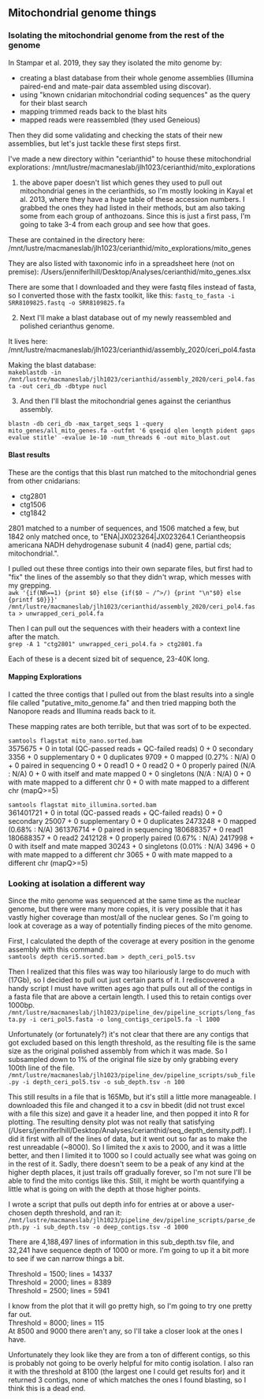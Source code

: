 ## Mitochondrial genome things  

### Isolating the mitochondrial genome from the rest of the genome  

In Stampar et al. 2019, they say they isolated the mito genome by:
- creating a blast database from their whole genome assemblies (Illumina paired-end and mate-pair data assembled using discovar).
- using "known cnidarian mitochondrial coding sequences" as the query for their blast search
- mapping trimmed reads back to the blast hits
- mapped reads were reassembled (they used Geneious)

Then they did some validating and checking the stats of their new assemblies, but let's just tackle these first steps first.  

I've made a new directory within "cerianthid" to house these mitochondrial explorations: /mnt/lustre/macmaneslab/jlh1023/cerianthid/mito_explorations  

1. the above paper doesn't list which genes they used to pull out mitochondrial genes in the cerianthids, so I'm mostly looking in Kayal et al. 2013, where they have a huge table of these accession numbers. I grabbed the ones they had listed in their methods, but am also taking some from each group of anthozoans. Since this is just a first pass, I'm going to take 3-4 from each group and see how that goes.  

These are contained in the directory here: /mnt/lustre/macmaneslab/jlh1023/cerianthid/mito_explorations/mito_genes  

They are also listed with taxonomic info in a spreadsheet here (not on premise): /Users/jenniferlhill/Desktop/Analyses/cerianthid/mito_genes.xlsx  

There are some that I downloaded and they were fastq files instead of fasta, so I converted those with the fastx toolkit, like this:
`fastq_to_fasta -i SRR8109825.fastq -o SRR8109825.fa`  

2. Next I'll make a blast database out of my newly reassembled and polished cerianthus genome.  

It lives here: /mnt/lustre/macmaneslab/jlh1023/cerianthid/assembly_2020/ceri_pol4.fasta

Making the blast database:  
`makeblastdb -in /mnt/lustre/macmaneslab/jlh1023/cerianthid/assembly_2020/ceri_pol4.fasta -out ceri_db -dbtype nucl`  

3. And then I'll blast the mitochondrial genes against the cerianthus assembly.  

`blastn -db ceri_db -max_target_seqs 1 -query mito_genes/all_mito_genes.fa -outfmt '6 qseqid qlen length pident gaps evalue stitle' -evalue 1e-10 -num_threads 6 -out mito_blast.out`  

#### Blast results  

These are the contigs that this blast run matched to the mitochondrial genes from other cnidarians:  
- ctg2801  
- ctg1506  
- ctg1842  

2801 matched to a number of sequences, and 1506 matched a few, but 1842 only matched once, to "ENA|JX023264|JX023264.1 Ceriantheopsis americana NADH dehydrogenase subunit 4 (nad4) gene, partial cds; mitochondrial.".  

I pulled out these three contigs into their own separate files, but first had to "fix" the lines of the assembly so that they didn't wrap, which messes with my grepping.  
`awk '{if(NR==1) {print $0} else {if($0 ~ /^>/) {print "\n"$0} else {printf $0}}}' /mnt/lustre/macmaneslab/jlh1023/cerianthid/assembly_2020/ceri_pol4.fasta > unwrapped_ceri_pol4.fa`  

Then I can pull out the sequences with their headers with a context line after the match.  
`grep -A 1 "ctg2801" unwrapped_ceri_pol4.fa > ctg2801.fa`  

Each of these is a decent sized bit of sequence, 23-40K long.  

#### Mapping Explorations  

I catted the three contigs that I pulled out from the blast results into a single file called "putative_mito_genome.fa" and then tried mapping both the Nanopore reads and Illumina reads back to it.  

These mapping rates are both terrible, but that was sort of to be expected.  

`samtools flagstat mito_nano.sorted.bam`  
3575675 + 0 in total (QC-passed reads + QC-failed reads)
0 + 0 secondary
3356 + 0 supplementary
0 + 0 duplicates
9709 + 0 mapped (0.27% : N/A)
0 + 0 paired in sequencing
0 + 0 read1
0 + 0 read2
0 + 0 properly paired (N/A : N/A)
0 + 0 with itself and mate mapped
0 + 0 singletons (N/A : N/A)
0 + 0 with mate mapped to a different chr
0 + 0 with mate mapped to a different chr (mapQ>=5)  

`samtools flagstat mito_illumina.sorted.bam`  
361401721 + 0 in total (QC-passed reads + QC-failed reads)
0 + 0 secondary
25007 + 0 supplementary
0 + 0 duplicates
2473248 + 0 mapped (0.68% : N/A)
361376714 + 0 paired in sequencing
180688357 + 0 read1
180688357 + 0 read2
2412128 + 0 properly paired (0.67% : N/A)
2417998 + 0 with itself and mate mapped
30243 + 0 singletons (0.01% : N/A)
3496 + 0 with mate mapped to a different chr
3065 + 0 with mate mapped to a different chr (mapQ>=5)


### Looking at isolation a different way  

Since the mito genome was sequenced at the same time as the nuclear genome, but there were many more copies, it is very possible that it has vastly higher coverage than most/all of the nuclear genes. So I'm going to look at coverage as a way of potentially finding pieces of the mito genome.  

First, I calculated the depth of the coverage at every position in the genome assembly with this command:  
`samtools depth ceri5.sorted.bam > depth_ceri_pol5.tsv`  

Then I realized that this files was way too hilariously large to do much with (17Gb), so I decided to pull out just certain parts of it. I rediscovered a handy script I must have written ages ago that pulls out all of the contigs in a fasta file that are above a certain length. I used this to retain contigs over 1000bp.  
`/mnt/lustre/macmaneslab/jlh1023/pipeline_dev/pipeline_scripts/long_fasta.py -i ceri_pol5.fasta -o long_contigs_ceripol5.fa -l 1000`  

Unfortunately (or fortunately?) it's not clear that there are any contigs that got excluded based on this length threshold, as the resulting file is the same size as the original polished assembly from which it was made. So I subsampled down to 1% of the original file size by only grabbing every 100th line of the file.  
`/mnt/lustre/macmaneslab/jlh1023/pipeline_dev/pipeline_scripts/sub_file.py -i depth_ceri_pol5.tsv -o sub_depth.tsv -n 100`  

This still results in a file that is 165Mb, but it's still a little more manageable. I downloaded this file and changed it to a csv in bbedit (did not trust excel with a file this size) and gave it a header line, and then popped it into R for plotting. The resulting density plot was not really that satisfying (/Users/jenniferlhill/Desktop/Analyses/cerianthid/seq_depth_density.pdf). I did it first with all of the lines of data, but it went out so far as to make the rest unreadable (~8000). So I limited the x axis to 2000, and it was a little better, and then I limited it to 1000 so I could actually see what was going on in the rest of it. Sadly, there doesn't seem to be a peak of any kind at the higher depth places, it just trails off gradually forever, so I'm not sure I'll be able to find the mito contigs like this. Still, it might be worth quantifying a little what is going on with the depth at those higher points.  

I wrote a script that pulls out depth info for entries at or above a user-chosen depth threshold, and ran it:  
`/mnt/lustre/macmaneslab/jlh1023/pipeline_dev/pipeline_scripts/parse_depth.py -i sub_depth.tsv -o deep_contigs.tsv -d 1000`  

There are 4,188,497 lines of information in this sub_depth.tsv file, and 32,241 have sequence depth of 1000 or more. I'm going to up it a bit more to see if we can narrow things a bit.   

Threshold = 1500; lines = 14337  
Threshold = 2000; lines = 8389  
Threshold = 2500; lines = 5941  

I know from the plot that it will go pretty high, so I'm going to try one pretty far out.  
Threshold = 8000; lines = 115  
At 8500 and 9000 there aren't any, so I'll take a closer look at the ones I have.  

Unfortunately they look like they are from a ton of different contigs, so this is probably not going to be overly helpful for mito contig isolation. I also ran it with the threshold at 8100 (the largest one I could get results for) and it returned 3 contigs, none of which matches the ones I found blasting, so I think this is a dead end.  
